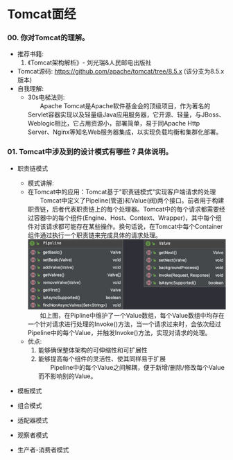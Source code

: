 # Tomcat面经

### 00. 你对Tomcat的理解。
- 推荐书籍:  
  1. 《Tomcat架构解析》- 刘光瑞&人民邮电出版社
- Tomcat源码: https://github.com/apache/tomcat/tree/8.5.x (该分支为8.5.x版本)
- 自我理解: 
  - 30s电梯法则:  
    &emsp;&emsp;Apache Tomcat是Apache软件基金会的顶级项目，作为著名的Servlet容器实现以及轻量级Java应用服务器，它开源、轻量，与JBoss、Weblogic相比，它占用资源小，部署简单，易于同Apache Http Server、Nginx等知名Web服务器集成，以实现负载均衡和集群化部署。

### 01. Tomcat中涉及到的设计模式有哪些？具体说明。
- 职责链模式
  - 模式讲解:
  - 在Tomcat中的应用：Tomcat基于"职责链模式"实现客户端请求的处理  
    &emsp;&emsp;Tomcat中定义了Pipeline(管道)和Value(阀)两个接口。前者用于构建职责链，后者代表职责链上的每个处理器。Tomcat中的每个请求都需要经过容器中的每个组件(Engine、Host、Context、Wrapper)，其中每个组件对该请求都可能存在某些操作。换句话说，在Tomcat中每个Container组件通过执行一个职责链来完成具体的请求处理。 
    ![Tomcat中Pipeline与Value](../../../imgs/01_技术架构/00_Tomcat/Tomcat中Pipeline与Value.png)  
    &emsp;&emsp;如上图，在Pipline中维护了一个Value数组，每个Value数组中均存在一个针对请求进行处理的Invoke()方法，当一个请求过来时，会依次经过Pipeline中的每个Value，并触发Invoke()方法，实现对请求的处理。
  - 优点:  
      1. 能够确保整体架构的可伸缩性和可扩展性
      2. 能够提高每个组件的灵活性、使其同样易于扩展  
         &emsp;&emsp;Pipeline中的每个Value之间解耦，便于新增/删除/修改每个Value而不影响别的Value。
    
- 模板模式
- 组合模式
- 适配器模式
- 观察者模式
- 生产者-消费者模式